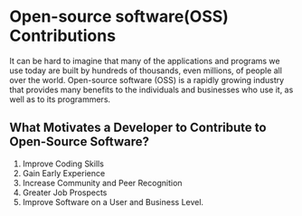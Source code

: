# Open-source software(OSS) Contributions

It can be hard to imagine that many of the applications and programs we use today are built by hundreds of thousands, even millions, of people all over the world. Open-source software (OSS) is a rapidly growing industry that provides many benefits to the individuals and businesses who use it, as well as to its programmers.


## What Motivates a Developer to Contribute to Open-Source Software?

1. Improve Coding Skills
2. Gain Early Experience
3. Increase Community and Peer Recognition
4. Greater Job Prospects
5. Improve Software on a User and Business Level.